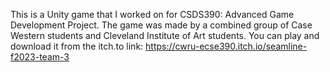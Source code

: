 This is a Unity game that I worked on for CSDS390: Advanced Game Development Project.
The game was made by a combined group of Case Western students and Cleveland Institute of Art students.
You can play and download it from the itch.to link: https://cwru-ecse390.itch.io/seamline-f2023-team-3
